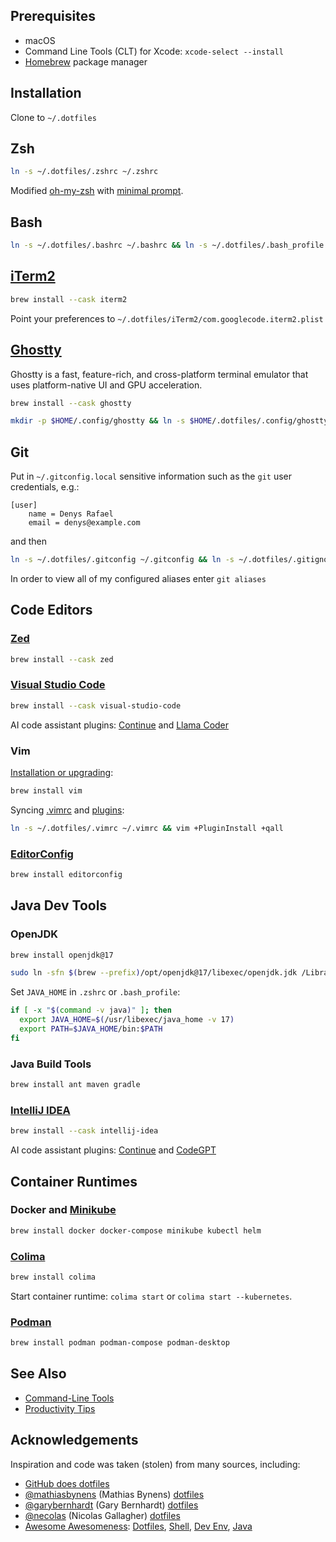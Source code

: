 
## Prerequisites

* macOS
* Command Line Tools (CLT) for Xcode: `xcode-select --install`
* [Homebrew](http://brew.sh) package manager

## Installation

Clone to `~/.dotfiles`

## Zsh

```sh
ln -s ~/.dotfiles/.zshrc ~/.zshrc
```
Modified [oh-my-zsh](https://github.com/ohmyzsh/ohmyzsh) with [minimal prompt](https://github.com/sindresorhus/pure#pure).

## Bash

```sh
ln -s ~/.dotfiles/.bashrc ~/.bashrc && ln -s ~/.dotfiles/.bash_profile ~/.bash_profile
```

## [iTerm2](http://iterm2.com)

```sh
brew install --cask iterm2
```
Point your preferences to `~/.dotfiles/iTerm2/com.googlecode.iterm2.plist`

## [Ghostty](https://ghostty.org/)
Ghostty is a fast, feature-rich, and cross-platform terminal emulator that uses platform-native UI and GPU acceleration.

```sh
brew install --cask ghostty
```
```sh
mkdir -p $HOME/.config/ghostty && ln -s $HOME/.dotfiles/.config/ghostty/config $HOME/.config/ghostty/config
```

## Git

Put in `~/.gitconfig.local` sensitive information such as the `git` user credentials, e.g.:

```
[user]
    name = Denys Rafael
    email = denys@example.com
```

and then

```sh
ln -s ~/.dotfiles/.gitconfig ~/.gitconfig && ln -s ~/.dotfiles/.gitignore_global ~/.gitignore_global && ln -s ~/.dotfiles/.gitignore_global ~/.gitignore
```

In order to view all of my configured aliases enter `git aliases`

## Code Editors

### [Zed](https://zed.dev/)

```sh
brew install --cask zed
```

### [Visual Studio Code](https://code.visualstudio.com/)

```sh
brew install --cask visual-studio-code
```

AI code assistant plugins: [Continue](https://www.continue.dev) and [Llama Coder](https://marketplace.visualstudio.com/items?itemName=ex3ndr.llama-coder)

### Vim

[Installation or upgrading](share/INSTALL.md#vim):

```sh
brew install vim
```

Syncing [.vimrc](.vimrc) and [plugins](share/INSTALL.md#my-favorite-vim-plugins):

```sh
ln -s ~/.dotfiles/.vimrc ~/.vimrc && vim +PluginInstall +qall
```

### [EditorConfig](https://editorconfig.org/)

```sh
brew install editorconfig
```

## Java Dev Tools

### OpenJDK

```sh
brew install openjdk@17
```
```sh
sudo ln -sfn $(brew --prefix)/opt/openjdk@17/libexec/openjdk.jdk /Library/Java/JavaVirtualMachines/openjdk-17.jdk
```

Set `JAVA_HOME` in `.zshrc` or `.bash_profile`:
```sh
if [ -x "$(command -v java)" ]; then
  export JAVA_HOME=$(/usr/libexec/java_home -v 17)
  export PATH=$JAVA_HOME/bin:$PATH
fi
```

### Java Build Tools

```sh
brew install ant maven gradle
```

### [IntelliJ IDEA](https://www.jetbrains.com/idea/)

```sh
brew install --cask intellij-idea
```

AI code assistant plugins: [Continue](https://www.continue.dev) and [CodeGPT](https://plugins.jetbrains.com/plugin/21056-codegpt)

## Container Runtimes

### Docker and [Minikube](https://github.com/kubernetes/minikube)

```sh
brew install docker docker-compose minikube kubectl helm
```

### [Colima](https://github.com/abiosoft/colima)

```sh
brew install colima
```
Start container runtime: `colima start` or `colima start --kubernetes`.

### [Podman](https://podman.io/)

```sh
brew install podman podman-compose podman-desktop
```


## See Also

* [Command-Line Tools](share/INSTALL.md#command-line-tools)
* [Productivity Tips](share/PRODUCTIVITY.md)

## Acknowledgements

Inspiration and code was taken (stolen) from many sources, including:
* [GitHub does dotfiles](https://dotfiles.github.io/)
* [@mathiasbynens](https://github.com/mathiasbynens) (Mathias Bynens) [dotfiles](https://github.com/mathiasbynens/dotfiles)
* [@garybernhardt](https://github.com/garybernhardt) (Gary Bernhardt) [dotfiles](https://github.com/garybernhardt/dotfiles)
* [@necolas](https://github.com/necolas) (Nicolas Gallagher) [dotfiles](https://github.com/necolas/dotfiles)
* [Awesome Awesomeness](https://github.com/bayandin/awesome-awesomeness): [Dotfiles](https://github.com/webpro/awesome-dotfiles), [Shell](https://github.com/alebcay/awesome-shell), [Dev Env](https://github.com/jondot/awesome-devenv), [Java](https://github.com/akullpp/awesome-java)
